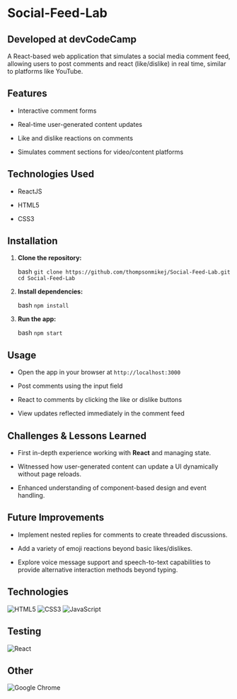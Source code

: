 # Social-Feed-Lab

## Developed at devCodeCamp

A React-based web application that simulates a social media comment feed, allowing users to post comments and react (like/dislike) in real time, similar to platforms like YouTube.

## Features

-   Interactive comment forms
    
-   Real-time user-generated content updates
    
-   Like and dislike reactions on comments
    
-   Simulates comment sections for video/content platforms
    

## Technologies Used

-   ReactJS
    
-   HTML5
    
-   CSS3
    

## Installation

1.  **Clone the repository:**
    
    bash
    `git clone https://github.com/thompsonmikej/Social-Feed-Lab.git`
    `cd Social-Feed-Lab`
    
2.  **Install dependencies:**
    
    bash
    `npm install`
    
3.  **Run the app:**
    
    bash
    `npm start`
    

## Usage

-   Open the app in your browser at `http://localhost:3000`
    
-   Post comments using the input field
    
-   React to comments by clicking the like or dislike buttons
    
-   View updates reflected immediately in the comment feed
    
   

## Challenges & Lessons Learned

-   First in-depth experience working with **React** and managing state.
    
-   Witnessed how user-generated content can update a UI dynamically without page reloads.
    
-   Enhanced understanding of component-based design and event handling.
    

## Future Improvements

-   Implement nested replies for comments to create threaded discussions.
    
-   Add a variety of emoji reactions beyond basic likes/dislikes.
    
-   Explore voice message support and speech-to-text capabilities to provide alternative interaction methods beyond typing.

## Technologies
![HTML5](https://img.shields.io/badge/html5-%23E34F26.svg?style=for-the-badge&logo=html5&logoColor=white)
![CSS3](https://img.shields.io/badge/css3-%231572B6.svg?style=for-the-badge&logo=css3&logoColor=white)
![JavaScript](https://img.shields.io/badge/javascript-%23323330.svg?style=for-the-badge&logo=javascript&logoColor=%23F7DF1E)

## Testing
![React](https://img.shields.io/badge/react-%2320232a.svg?style=for-the-badge&logo=react&logoColor=%2361DAFB)

## Other
![Google Chrome](https://img.shields.io/badge/Google%20Chrome-4285F4?style=for-the-badge&logo=GoogleChrome&logoColor=white)
